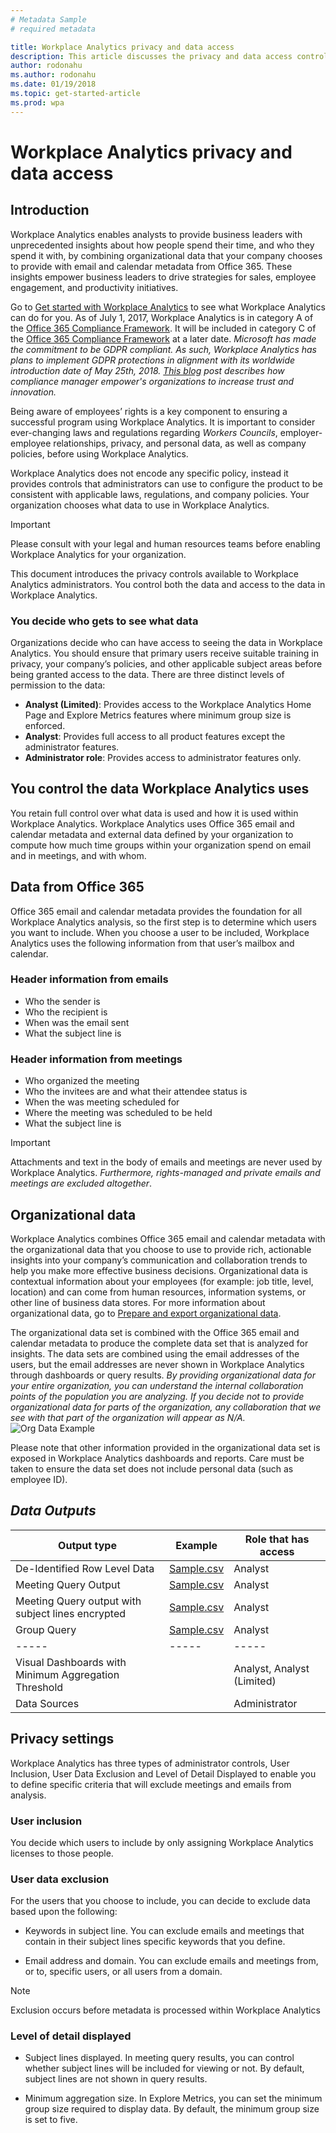 ```yaml
---
# Metadata Sample
# required metadata

title: Workplace Analytics privacy and data access
description: This article discusses the privacy and data access controls available in Workplace Analytics and  
author: rodonahu
ms.author: rodonahu
ms.date: 01/19/2018
ms.topic: get-started-article
ms.prod: wpa
---
```

# Workplace Analytics privacy and data access

## Introduction
Workplace Analytics enables analysts to provide business leaders with unprecedented insights about how people spend their time, and who they spend it with, by combining organizational data that your company chooses to provide with email and calendar metadata from Office 365. These insights empower business leaders to drive strategies for sales, employee engagement, and productivity initiatives.

Go to [Get started with Workplace Analytics](../Get-Started/Get-started.md) to see what Workplace Analytics can do for you. As of July 1, 2017, Workplace Analytics is in category A of the [Office 365 Compliance Framework](http://go.microsoft.com/fwlink/p/?LinkId=615657). It will be included in category C of the [Office 365 Compliance Framework](http://go.microsoft.com/fwlink/p/?LinkId=615657) at a later date. *Microsoft has made the commitment to be GDPR compliant. As such, Workplace Analytics has plans to implement GDPR protections in alignment with its worldwide introduction date of May 25th, 2018. [This blog](https://blogs.office.com/en-us/2017/11/16/microsoft-365-helps-businesses-increase-trust-and-innovation-through-compliance-with-compliance-manager-preview/) post describes how compliance manager empower's organizations to increase trust and innovation.*

Being aware of employees’ rights is a key component to ensuring a successful program using Workplace Analytics. It is important to consider ever-changing laws and regulations regarding *Workers Councils*, employer-employee relationships, privacy, and personal data, as well as company policies, before using Workplace Analytics. 

Workplace Analytics does not encode any specific policy, instead it provides controls that administrators can use to configure the product to be consistent with applicable laws, regulations, and company policies. Your organization chooses what data to use in Workplace Analytics. 

>[!IMPORTANT]
>Please consult with your legal and human resources teams before enabling Workplace Analytics for your organization.

This document introduces the privacy controls available to Workplace Analytics administrators. You control both the data and access to the data in Workplace Analytics.


### You decide who gets to see what data
Organizations decide who can have access to seeing the data in Workplace Analytics. You should ensure that primary users receive suitable training in privacy, your company’s policies, and other applicable subject areas before being granted access to the data. There are three distinct levels of permission to the data:

- **Analyst (Limited)**: Provides access to the Workplace Analytics Home Page and Explore Metrics features where minimum group size is enforced.
- **Analyst**: Provides full access to all product features except the administrator features.
- **Administrator role**: Provides access to administrator features only.

## You control the data Workplace Analytics uses
You retain full control over what data is used and how it is used within Workplace Analytics. Workplace Analytics uses Office 365 email and calendar metadata and external data defined by your organization to compute how much time groups within your organization spend on email and in meetings, and with whom.

## Data from Office 365
Office 365 email and calendar metadata provides the foundation for all Workplace Analytics analysis, so the first step is to determine which users you want to include. When you choose a user to be included, Workplace Analytics uses the following information from that user’s mailbox and calendar. 

### Header information from emails
- Who the sender is
- Who the recipient is
- When was the email sent
- What the subject line is

### Header information from meetings
- Who organized the meeting
- Who the invitees are and what their attendee status is
- When the was meeting scheduled for
- Where the meeting was scheduled to be held
- What the subject line is

>[!Important]
>Attachments and text in the body of emails and meetings are never used by Workplace Analytics. *Furthermore, rights-managed and private emails and meetings are excluded altogether*.

## Organizational data
Workplace Analytics combines Office 365 email and calendar metadata with the organizational data that you choose to use to provide rich, actionable insights into your company’s communication and collaboration trends to help you make more effective business decisions. Organizational data is contextual information about your employees (for example: job title, level, location) and can come from human resources, information systems, or other line of business data stores. For more information about organizational data, go to [Prepare and export organizational data](~/use/prepare-and-upload-organizational-data.md).

The organizational data set is combined with the Office 365 email and calendar metadata to produce the complete data set that is analyzed for insights. The data sets are combined using the email addresses of the users, but the email addresses are never shown in Workplace Analytics through dashboards or query results. *By providing organizational data for your entire organization, you can understand the internal collaboration points of the population you are analyzing. If you decide not to provide organizational data for parts of the organization, any collaboration that we see with that part of the organization will appear as N/A.*
![Org Data Example](~/images/wpa/overview/orgexample.png)

Please note that other information provided in the organizational data set is exposed in Workplace Analytics dashboards and reports. Care must be taken to ensure the data set does not include personal data (such as employee ID).


## *Data Outputs*

**Output type**|**Example**|**Role that has access**
-----|-----|-----
De-Identified Row Level Data|[Sample.csv](../ExamplePersonQuery.csv)|Analyst
Meeting Query Output|[Sample.csv](../ExampleMeetingQuery.csv)|Analyst
Meeting Query output with subject lines encrypted|[Sample.csv](../ExampleMeetingHASHQuery.csv) |Analyst
Group Query|[Sample.csv](../ExampleGroupQuery.csv) |Analyst
-----|-----|-----
Visual Dashboards with Minimum Aggregation Threshold||Analyst, Analyst (Limited)
Data Sources | |Administrator


## Privacy settings
Workplace Analytics has three types of administrator controls, User Inclusion, User Data Exclusion and Level of Detail Displayed to enable you to define specific criteria that will exclude meetings and emails from analysis.
### User inclusion
You decide which users to include by only assigning Workplace Analytics licenses to those people.
### User data exclusion
For the users that you choose to include, you can decide to exclude data based upon the following:

- Keywords in subject line. You can exclude emails and meetings that contain in their subject lines specific keywords that you define.

- Email address and domain. You can exclude emails and meetings from, or to, specific users, or all users from a domain.

>[!Note]
>Exclusion occurs before metadata is processed within Workplace Analytics


### Level of detail displayed

* Subject lines displayed. In meeting query results, you can control whether subject lines will be included for viewing or not. By default, subject lines are not shown in query results.

* Minimum aggregation size. In Explore Metrics, you can set the minimum group size required to display data. By default, the minimum group size is set to five.